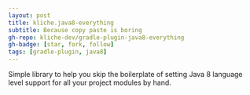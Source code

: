 ```yaml
---
layout: post
title: kliche.java8-everything
subtitle: Because copy paste is boring
gh-repo: kliche-dev/gradle-plugin-java8-everything
gh-badge: [star, fork, follow]
tags: [gradle-plugin, java8]
---
```


Simple library to help you skip the boilerplate of 
setting Java 8 language level support for all your 
project modules by hand.
